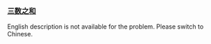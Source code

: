 ### [三数之和](https://leetcode.com/problems/1fGaJU)

<p>English description is not available for the problem. Please switch to Chinese.</p>
